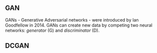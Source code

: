 ## GAN
GANs - Generative Adversarial networks - were introduced by Ian Goodfellow in 2014. GANs can create new data by competing two neural networks: *generator* (G) and *discriminator* (D). 



## DCGAN


